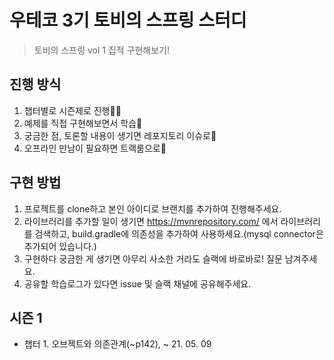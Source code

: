 # 우테코 3기 토비의 스프링 스터디

> 토비의 스프링 vol 1 집적 구현해보기!

## 진행 방식
1. 챕터별로 시즌제로 진행🤸‍♂️
2. 예제를 직접 구현해보면서 학습🚀
3. 궁금한 점, 토론할 내용이 생기면 레포지토리 이슈로📃
4. 오프라인 만남이 필요하면 트랙룸으로🎏

## 구현 방법
1. 프로젝트를 clone하고 본인 아이디로 브랜치를 추가하여 진행해주세요.
2. 라이브러리를 추가할 일이 생기면 https://mvnrepository.com/ 에서 라이브러리를 검색하고, build.gradle에 의존성을 추가하여 사용하세요.(mysql connector은 추가되어 있습니다.)
3. 구현하다 궁금한 게 생기면 아무리 사소한 거라도 슬랙에 바로바로! 질문 남겨주세요.
4. 공유할 학습로그가 있다면 issue 및 슬랙 채널에 공유해주세요. 

## 시즌 1
- 챕터 1. 오브젝트와 의존관계(~p142), ~ 21. 05. 09
